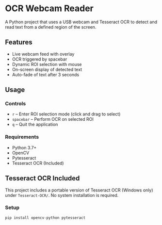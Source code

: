 # OCR Webcam Reader

A Python project that uses a USB webcam and Tesseract OCR to detect and read text from a defined region of the screen.

## Features

- Live webcam feed with overlay
- OCR triggered by spacebar
- Dynamic ROI selection with mouse
- On-screen display of detected text
- Auto-fade of text after 3 seconds

## Usage

### Controls
- `r` – Enter ROI selection mode (click and drag to select)
- `spacebar` – Perform OCR on selected ROI
- `q` – Quit the application

### Requirements

- Python 3.7+
- OpenCV
- Pytesseract
- Tesseract OCR (Included)

## Tesseract OCR Included

This project includes a portable version of Tesseract OCR (Windows only) under `Tesseract-OCR/`. No system installation is required.

### Setup

```bash
pip install opencv-python pytesseract
